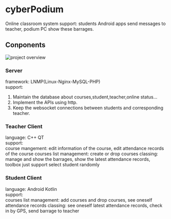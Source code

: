 # cyberPodium
Online classroom system support: students Android apps send messages to teacher, podium PC show these barrages.

## Conponents
![project overview](https://github.com/user-attachments/assets/329873ec-dea2-4eeb-a856-b9277367c584)

### Server
framework: LNMP(Linux-Nginx-MySQL-PHP)   
support:  
1. Maintain the database about courses,student,teacher,online status...
2. Implement the APIs using http.
3. Keep the websocket connections between students and corresponding teacher.

### Teacher Client
language: C++ QT  
support:  
course mangement: edit information of the course, edit attendance records of the course
courses list management:  create or drop courses
classing: manage and show the barrages, show the latest attendance records, toolbox just support select student randomly

### Student Client
language: Android Kotlin  
support:  
courses list management:  add courses and drop courses, see oneself attendance records
classing: see oneself latest attendance records, check in by GPS, send barrage to teacher

